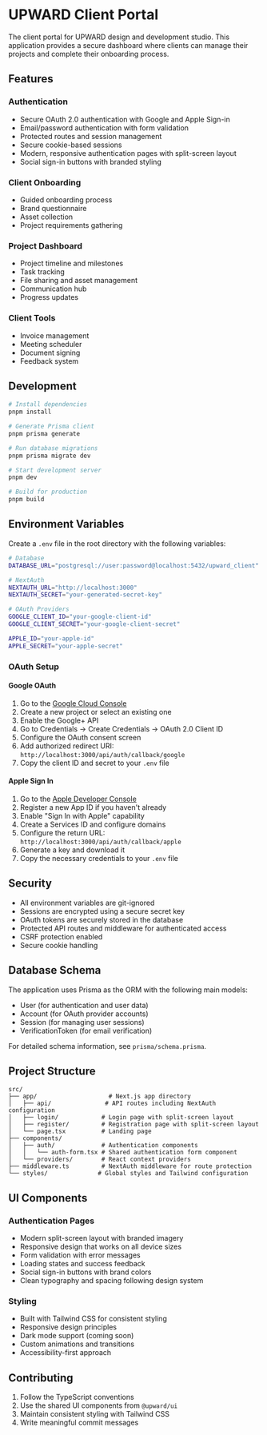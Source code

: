 # UPWARD Client Portal

The client portal for UPWARD design and development studio. This application provides a secure dashboard where clients can manage their projects and complete their onboarding process.

## Features

### Authentication
- Secure OAuth 2.0 authentication with Google and Apple Sign-in
- Email/password authentication with form validation
- Protected routes and session management
- Secure cookie-based sessions
- Modern, responsive authentication pages with split-screen layout
- Social sign-in buttons with branded styling

### Client Onboarding
- Guided onboarding process
- Brand questionnaire
- Asset collection
- Project requirements gathering

### Project Dashboard
- Project timeline and milestones
- Task tracking
- File sharing and asset management
- Communication hub
- Progress updates

### Client Tools
- Invoice management
- Meeting scheduler
- Document signing
- Feedback system

## Development

```bash
# Install dependencies
pnpm install

# Generate Prisma client
pnpm prisma generate

# Run database migrations
pnpm prisma migrate dev

# Start development server
pnpm dev

# Build for production
pnpm build
```

## Environment Variables

Create a `.env` file in the root directory with the following variables:

```bash
# Database
DATABASE_URL="postgresql://user:password@localhost:5432/upward_client"

# NextAuth
NEXTAUTH_URL="http://localhost:3000"
NEXTAUTH_SECRET="your-generated-secret-key"

# OAuth Providers
GOOGLE_CLIENT_ID="your-google-client-id"
GOOGLE_CLIENT_SECRET="your-google-client-secret"

APPLE_ID="your-apple-id"
APPLE_SECRET="your-apple-secret"
```

### OAuth Setup

#### Google OAuth
1. Go to the [Google Cloud Console](https://console.cloud.google.com)
2. Create a new project or select an existing one
3. Enable the Google+ API
4. Go to Credentials → Create Credentials → OAuth 2.0 Client ID
5. Configure the OAuth consent screen
6. Add authorized redirect URI: `http://localhost:3000/api/auth/callback/google`
7. Copy the client ID and secret to your `.env` file

#### Apple Sign In
1. Go to the [Apple Developer Console](https://developer.apple.com)
2. Register a new App ID if you haven't already
3. Enable "Sign In with Apple" capability
4. Create a Services ID and configure domains
5. Configure the return URL: `http://localhost:3000/api/auth/callback/apple`
6. Generate a key and download it
7. Copy the necessary credentials to your `.env` file

## Security

- All environment variables are git-ignored
- Sessions are encrypted using a secure secret key
- OAuth tokens are securely stored in the database
- Protected API routes and middleware for authenticated access
- CSRF protection enabled
- Secure cookie handling

## Database Schema

The application uses Prisma as the ORM with the following main models:
- User (for authentication and user data)
- Account (for OAuth provider accounts)
- Session (for managing user sessions)
- VerificationToken (for email verification)

For detailed schema information, see `prisma/schema.prisma`.

## Project Structure

```
src/
├── app/                    # Next.js app directory
│   ├── api/               # API routes including NextAuth configuration
│   ├── login/            # Login page with split-screen layout
│   ├── register/         # Registration page with split-screen layout
│   └── page.tsx          # Landing page
├── components/
│   ├── auth/             # Authentication components
│   │   └── auth-form.tsx # Shared authentication form component
│   └── providers/        # React context providers
├── middleware.ts         # NextAuth middleware for route protection
└── styles/              # Global styles and Tailwind configuration
```

## UI Components

### Authentication Pages
- Modern split-screen layout with branded imagery
- Responsive design that works on all device sizes
- Form validation with error messages
- Loading states and success feedback
- Social sign-in buttons with brand colors
- Clean typography and spacing following design system

### Styling
- Built with Tailwind CSS for consistent styling
- Responsive design principles
- Dark mode support (coming soon)
- Custom animations and transitions
- Accessibility-first approach

## Contributing

1. Follow the TypeScript conventions
2. Use the shared UI components from `@upward/ui`
3. Maintain consistent styling with Tailwind CSS
4. Write meaningful commit messages

